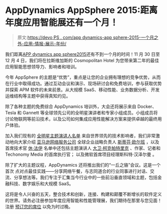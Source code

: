 # AppDynamics AppSphere 2015:距离年度应用智能展还有一个月！

> 原文:[https://devo PS . com/app dynamics-app sphere-2015-一个月之外-应用-情报-展示-年份/](https://devops.com/appdynamics-appsphere-2015-one-month-away-application-intelligence-show-year/)

我们距离[APP dynamics app sphere2015](https://www.appdynamics.com/appsphere/)还有不到一个月的时间！11 月 30 日至 12 月 4 日，我们将在拉斯维加斯的 Cosmopolitan Hotel 为您带来第二年的最佳应用智能思想领导力、影响者和培训。

今年 AppSphere 的主题是“优势”，重点是让您的企业拥有理想的竞争优势，从而在行业中取得成功。通过互动会议和演示、现场研讨会和免费培训，参与获取优势并探索 APM 软件的未来前景。从大规模 SaaS、移动性能、业务数据分析、开发运维结构等主题中获得真知灼见。

除了各种主题的免费综合 AppDynamics 培训外，大会还将展示来自 Docker、Tesla 和 Gannett 等全球领先公司的全明星演讲者和专家小组成员。小组成员将讨论物联网等前沿技术，以及公司如何集成应用性能解决方案来提供卓越的最终用户体验。

加入我们现有的 [全明星主题演讲人名单](https://www.appdynamics.com/appsphere/speakers/) 来自世界领先的技术影响者，我们非常激动地向大家介绍 [亚马逊网络服务公司](https://aws.amazon.com/) 全球企业战略负责人 [斯蒂芬·欧尔班](https://www.linkedin.com/pub/stephen-orban/1/647/708) ，以及首席技术官 [休·法伊](https://www.linkedin.com/in/hughfahy) 名单中还包括主题演讲人 [大卫·柯克帕特里克](http://techonomy.com/people/david-kirkpatrick/) 、作家、记者和 Techonomy Media 的首席执行官； 以及微软首席项目经理斯科特·汉泽尔曼 。

除了扩大的主题议程，AppDynamics 还将推出我们的“一丘之貉”会议。这是一个首次 点对点最佳实践——分享网络午餐，与志同道合的行业同事进行对话、交流、分享想法等。我们专注于汇集当今行业中的一些前沿垂直领域和主题，包括金融科技、数字娱乐和大规模 SaaS。

这将是令人兴奋的五天，整合技术和创新，连接、构建和颠覆不断增长的软件定义的世界。请务必注册参加年度应用智能和性能管理展，我们期待在那里与您见面！注册 [预订您的席位](https://www.appdynamics.com/appsphere/) 以免为时过晚。
